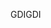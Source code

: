 <span data-ttu-id="1cb3f-101">GDI</span><span class="sxs-lookup"><span data-stu-id="1cb3f-101">GDI</span></span>